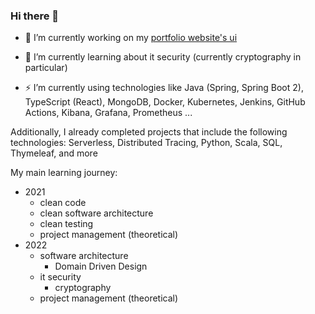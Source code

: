 ### Hi there 👋

- 🔭 I’m currently working on my [portfolio website's ui](https://github.com/flamestro/PortfolioPage)

- 🌱 I’m currently learning about it security (currently cryptography in particular)

- ⚡ I’m currently using technologies like Java (Spring, Spring Boot 2), TypeScript (React), MongoDB, Docker, Kubernetes, Jenkins, GitHub Actions, Kibana, Grafana, Prometheus ...

Additionally, I already completed projects that include the following technologies: Serverless, Distributed Tracing, Python, Scala, SQL, Thymeleaf, and more

My main learning journey:
- 2021
  - clean code
  - clean software architecture
  - clean testing
  - project management (theoretical)
- 2022
  - software architecture
    - Domain Driven Design
  - it security
    - cryptography 
  - project management (theoretical)
